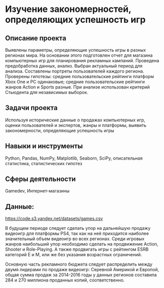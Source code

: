 # Изучение закономерностей, определяющих успешность игр

## Описание проекта
Выявлены параметры, определяющие успешность игры в разных регионах мира. На основании этого подготовлен отчет для магазина компьютерных игр для планирования рекламных кампаний. Проведена предобработка данных, анализ. Выбран актуальный
период для анализа. Составлены портреты пользователей каждого региона. Проверены гипотезы: средние пользовательские рейтинги платформ Xbox One и PC одинаковые; средние пользовательские рейтинги жанров Action и Sports разные. При анализе использован критерий Стьюдента для независимых выборок.

## Задачи проекта
Используя исторические данные о продажах компьютерных игр, оценки пользователей и экспертов, жанры и платформы, выявить закономерности, определяющие успешность игры 

## Навыки и инструменты
Python, Pandas, NumPy, Matplotlib, Seaborn, SciPy, описательная статистика, статистических гипотез

## Сферы деятельности
Gamedev, Интернет-магазины

## Данные: 
https://code.s3.yandex.net/datasets/games.csv

В будущем периоде следует сделать упор на дальнейшую продажу видеоигр для платформы PS4, так как на неё приходится наиболее значительный объем видеоигр во всех регионах. Среди игровых жанров наибольший упор необходимо сделать на продвижение Action, Shooter и Role-Playing. А также продвигать игры с рейтингом ESRB категорий E и M, или же без указания возрастных ограничений.

Основную часть рекламного бюджета следует распределить между двумя лидерами по продаже видеоигр: Серевной Америкой и Европой, общая сумма продаж за 2014-2016 годы у данных регионов составила 284 и 270 миллиона проданных копий, соответственно.
